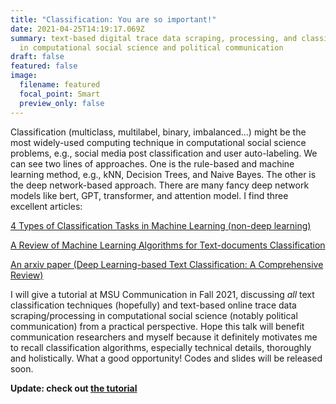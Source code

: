 ```yaml
---
title: "Classification: You are so important!"
date: 2021-04-25T14:19:17.069Z
summary: text-based digital trace data scraping, processing, and classification
  in computational social science and political communication
draft: false
featured: false
image:
  filename: featured
  focal_point: Smart
  preview_only: false
---
```

Classification (multiclass, multilabel, binary, imbalanced...) might be the most widely-used computing technique in computational social science problems, e.g., social media post classification and user auto-labeling. We can see two lines of approaches. One is the rule-based and machine learning method, e.g., kNN, Decision Trees, and Naive Bayes. The other is the deep network-based approach. There are many fancy deep network models like bert, GPT, transformer, and attention model. I find three excellent articles: 

[4 Types of Classification Tasks in Machine Learning (non-deep learning)](https://machinelearningmastery.com/types-of-classification-in-machine-learning/)

[A Review of Machine Learning Algorithms for Text-documents Classification](http://www.jait.us/uploadfile/2014/1223/20141223050800532.pdf)

[An arxiv paper (Deep Learning-based Text Classification: A Comprehensive Review)](https://arxiv.org/pdf/2004.03705.pdf)

I will give a tutorial at MSU Communication in Fall 2021, discussing *all* text classification techniques (hopefully) and text-based online trace data scraping/processing in computational social science (notably political communication) from a practical perspective. Hope this talk will benefit communication researchers and myself because it definitely motivates me to recall classification algorithms, especially technical details, thoroughly and holistically. What a good opportunity! Codes and slides will be released soon.

**Update: check out [the tutorial](https://github.com/hlbao/classification_in_CSS)**